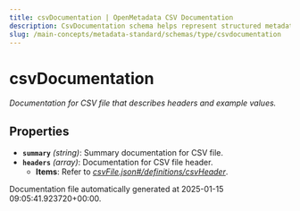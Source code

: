 ```yaml
---
title: csvDocumentation | OpenMetadata CSV Documentation
description: CsvDocumentation schema helps represent structured metadata imported via CSVs.
slug: /main-concepts/metadata-standard/schemas/type/csvdocumentation
---
```


# csvDocumentation

*Documentation for CSV file that describes headers and example values.*

## Properties

- **`summary`** *(string)*: Summary documentation for CSV file.
- **`headers`** *(array)*: Documentation for CSV file header.
  - **Items**: Refer to *[csvFile.json#/definitions/csvHeader](#vFile.json#/definitions/csvHeader)*.


Documentation file automatically generated at 2025-01-15 09:05:41.923720+00:00.
